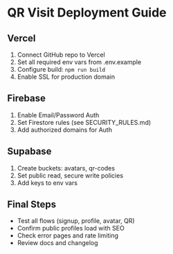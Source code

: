 # QR Visit Deployment Guide

## Vercel
1. Connect GitHub repo to Vercel
2. Set all required env vars from .env.example
3. Configure build: `npm run build`
4. Enable SSL for production domain

## Firebase
1. Enable Email/Password Auth
2. Set Firestore rules (see SECURITY_RULES.md)
3. Add authorized domains for Auth

## Supabase
1. Create buckets: avatars, qr-codes
2. Set public read, secure write policies
3. Add keys to env vars

## Final Steps
- Test all flows (signup, profile, avatar, QR)
- Confirm public profiles load with SEO
- Check error pages and rate limiting
- Review docs and changelog
